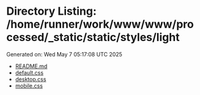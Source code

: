 # Directory Listing: /home/runner/work/www/www/processed/_static/static/styles/light
Generated on: Wed May  7 05:17:08 UTC 2025

- [README.md](README.md)
- [default.css](default.css)
- [desktop.css](desktop.css)
- [mobile.css](mobile.css)

